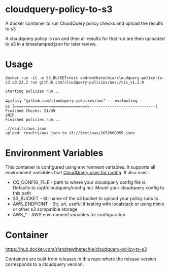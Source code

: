 # cloudquery-policy-to-s3
A docker container to run CloudQuery policy checks and upload the results to s3

A cloudquery policy is run and then all results for that run are then uploaded to s3 in a timestamped json for later review.

# Usage

```
docker run -it -e S3_BUCKET=test andrewthetechie/cloudquery-policy-to-s3:v0.23.2 run github.com/cloudquery-policies/aws//cis_v1.2.0

Starting policies run...

⌛policy "github.com/cloudquery-policies/aws" -  evaluating -                           6s [================================>-----------------------------|  Finished Checks: 21/39
SNIP
Finished policies run...

./results/aws.json
upload: results/aws.json to s3://test/aws/1652668959.json
```


# Environment Variables

This container is configured using environment variables. It supports all environment varliables that [CloudQuery uses for config](https://docs.cloudquery.io/docs/configuration/environment-variable-substitution/). It also uses:

* CQ_CONFIG_FILE - path to where your cloudquery config file is. Defaults to /opt/cloudquery/config.hcl. Mount your cloudquery config to this path
* S3_BUCKET - Str name of the s3 bucket to upload your policy runs to
* AWS_ENDPOINT - Str, url, useful if testing with localstack or using minio or other s3 compatible storage
* AWS_* - AWS environment variables for configuration

# Container

https://hub.docker.com/r/andrewthetechie/cloudquery-policy-to-s3

Containers are built from releases in this repo where the release version corresponds to a cloudquery version.